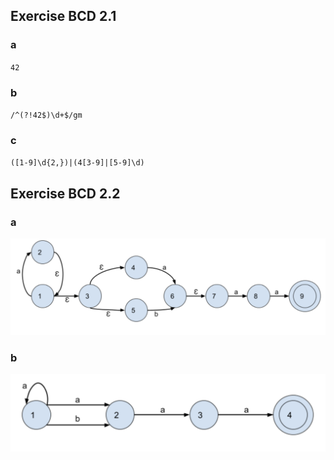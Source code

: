 
## Exercise BCD 2.1
### a 
`42`
### b
`/^(?!42$)\d+$/gm` 

### c  
`([1-9]\d{2,})|(4[3-9]|[5-9]\d)`
## Exercise BCD 2.2
### a
<img src="bcd2.1.png">

### b
<img src="bcd2.2.png">